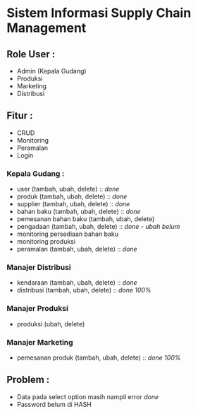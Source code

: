 # Sistem Informasi Supply Chain Management

## Role User :
- Admin (Kepala Gudang)
- Produksi
- Marketing
- Distribusi

## Fitur :
- CRUD
- Monitoring
- Peramalan
- Login

### Kepala Gudang :
- user (tambah, ubah, delete) :: *done*
- produk (tambah, ubah, delete) :: *done*
- supplier (tambah, ubah, delete) :: *done*
- bahan baku (tambah, ubah, delete) :: *done*
- pemesanan bahan baku (tambah, ubah, delete)
- pengadaan (tambah, ubah, delete) :: *done - ubah belum* 
- monitoring persediaan bahan baku
- monitoring produksi
- peramalan (tambah, ubah, delete) :: *done*

### Manajer Distribusi
- kendaraan (tambah, ubah, delete) :: *done*
- distribusi (tambah, ubah, delete) :: *done 100%*

### Manajer Produksi
- produksi (ubah, delete) 

### Manajer Marketing
- pemesanan produk (tambah, ubah, delete) :: *done 100%* 

## Problem :
- Data pada select option masih nampil error *done*
- Password belum di HASH

